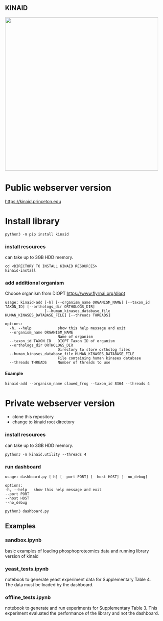 ## KINAID
<img src="https://kinaid.princeton.edu/assets/logo3.png" width="500">


# Public webserver version
https://kinaid.princeton.edu

# Install library
  ```
  python3 -m pip install kinaid
  ```

### install resources
can take up to 3GB HDD memory.

  ```
  cd <DIRECTORY TO INSTALL KINAID RESOURCES>
  kinaid-install
  ```

### add additional organism
Choose organism from DIOPT
https://www.flyrnai.org/diopt

```
usage: kinaid-add [-h] [--organism_name ORGANISM_NAME] [--taxon_id TAXON_ID] [--orthologs_dir ORTHOLOGS_DIR]
                  [--human_kinases_database_file HUMAN_KINASES_DATABASE_FILE] [--threads THREADS]

options:
  -h, --help            show this help message and exit
  --organism_name ORGANISM_NAME
                        Name of organism
  --taxon_id TAXON_ID   DIOPT Taxon ID of organism
  --orthologs_dir ORTHOLOGS_DIR
                        Directory to store ortholog files
  --human_kinases_database_file HUMAN_KINASES_DATABASE_FILE
                        File containing human kinases database
  --threads THREADS     Number of threads to use
```

#### Example
```
kinaid-add --organism_name clawed_frog --taxon_id 8364 --threads 4
```


# Private webserver version

- clone this repository
- change to kinaid root directory

### install resources
can take up to 3GB HDD memory.

  ```
  python3 -m kinaid.utility --threads 4
  ```
### run dashboard
  ```
  usage: dashboard.py [-h] [--port PORT] [--host HOST] [--no_debug]

  options:
  -h, --help   show this help message and exit
  --port PORT
  --host HOST
  --no_debug
  ```

  ```
  python3 dashboard.py
  ```

## Examples

### sandbox.ipynb

basic examples of loading phosphoproteomics data and running library version of kinaid

### yeast_tests.ipynb

notebook to generate yeast experiment data for Supplementary Table 4. The data must be loaded by the dashboard.

### offline_tests.ipynb

notebook to generate and run experiments for Supplementary Table 3. This experiment evaluated the performance of the library and not the dashboard.
